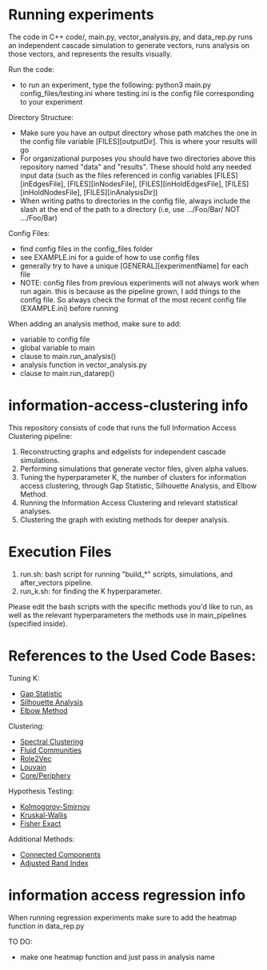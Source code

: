 # Running experiments

The code in C++ code/, main.py, vector_analysis.py, and data_rep.py runs an
  independent cascade simulation to generate vectors, runs analysis on those vectors,
  and represents the results visually.

Run the code:
  - to run an experiment, type the following:
    python3 main.py config_files/testing.ini
    where testing.ini is the config file corresponding to your experiment

Directory Structure:
  - Make sure you have an output directory whose path matches the one in the config
    file variable [FILES][outputDir]. This is where your results will go
  - For organizational purposes you should have two directories above this repository
    named "data" and "results". These should hold any needed input data (such as the files
    referenced in config variables [FILES][inEdgesFile], [FILES][inNodesFile], [FILES][inHoldEdgesFile],
    [FILES][inHoldNodesFile], [FILES][inAnalysisDir])
  - When writing paths to directories in the config file, always include the slash
    at the end of the path to a directory (i.e, use .../Foo/Bar/ NOT .../Foo/Bar)

Config Files:
  - find config files in the config_files folder
  - see EXAMPLE.ini for a guide of how to use config files
  - generally try to have a unique [GENERAL][experimentName] for each file
  - NOTE: config files from previous experiments will not always work when run again.
    this is because as the pipeline grown, I add things to the config file. So always
    check the format of the most recent config file (EXAMPLE.ini) before running

When adding an analysis method, make sure to add:
  - variable to config file
  - global variable to main
  - clause to main.run_analysis()
  - analysis function in vector_analysis.py
  - clause to main.run_datarep()

# information-access-clustering info

This repository consists of code that runs the full Information Access Clustering pipeline:

1. Reconstructing graphs and edgelists for independent cascade simulations.
2. Performing simulations that generate vector files, given alpha values.
3. Tuning the hyperparameter K, the number of clusters for information access clustering, through Gap Statistic, Silhouette Analysis, and Elbow Method.
4. Running the Information Access Clustering and relevant statistical analyses.
5. Clustering the graph with existing methods for deeper analysis.

# Execution Files
1. run.sh: bash script for running "build_*" scripts, simulations, and after_vectors pipeline.
2. run_k.sh: for finding the K hyperparameter.

Please edit the bash scripts with the specific methods you'd like to run, as well as the relevant hyperparameters
the methods use in main_pipelines (specified inside).

# References to the Used Code Bases:

Tuning K:

- [Gap Statistic](https://anaconda.org/milesgranger/gap-statistic/notebook)
- [Silhouette Analysis](https://scikit-learn.org/stable/auto_examples/cluster/plot_kmeans_silhouette_analysis.html)
- [Elbow Method](https://towardsdatascience.com/k-means-clustering-with-scikit-learn-6b47a369a83c)

Clustering:

- [Spectral Clustering](https://scikit-learn.org/stable/modules/generated/sklearn.cluster.SpectralClustering.html)
- [Fluid Communities](https://networkx.org/documentation/stable/reference/algorithms/generated/networkx.algorithms.community.asyn_fluid.asyn_fluidc.html#networkx.algorithms.community.asyn_fluid.asyn_fluidc)
- [Role2Vec](https://github.com/benedekrozemberczki/karateclub)
- [Louvain](https://github.com/taynaud/python-louvain)
- [Core/Periphery](https://github.com/skojaku/core-periphery-detection/blob/7d924402caa935e0c2e66fca40457d81afa618a5/cpnet/Rombach.py)

Hypothesis Testing:

- [Kolmogorov-Smirnov](https://docs.scipy.org/doc/scipy/reference/generated/scipy.stats.ks_2samp.html)
- [Kruskal-Wallis](https://docs.scipy.org/doc/scipy/reference/generated/scipy.stats.kruskal.html)
- [Fisher Exact](https://docs.scipy.org/doc/scipy/reference/generated/scipy.stats.fisher_exact.html)

Additional Methods:

- [Connected Components](https://networkx.org/documentation/stable/reference/algorithms/component.html)
- [Adjusted Rand Index](https://scikit-learn.org/stable/modules/generated/sklearn.metrics.adjusted_rand_score.html)


# information access regression info
When running regression experiments make sure to add the heatmap function in data_rep.py

TO DO:
  - make one heatmap function and just pass in analysis name

